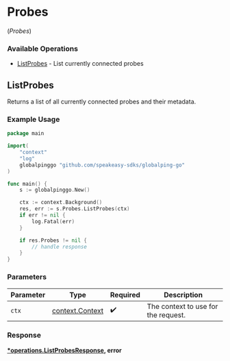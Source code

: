 # Probes
(*Probes*)

### Available Operations

* [ListProbes](#listprobes) - List currently connected probes

## ListProbes

Returns a list of all currently connected probes and their metadata.


### Example Usage

```go
package main

import(
	"context"
	"log"
	globalpinggo "github.com/speakeasy-sdks/globalping-go"
)

func main() {
    s := globalpinggo.New()

    ctx := context.Background()
    res, err := s.Probes.ListProbes(ctx)
    if err != nil {
        log.Fatal(err)
    }

    if res.Probes != nil {
        // handle response
    }
}
```

### Parameters

| Parameter                                             | Type                                                  | Required                                              | Description                                           |
| ----------------------------------------------------- | ----------------------------------------------------- | ----------------------------------------------------- | ----------------------------------------------------- |
| `ctx`                                                 | [context.Context](https://pkg.go.dev/context#Context) | :heavy_check_mark:                                    | The context to use for the request.                   |


### Response

**[*operations.ListProbesResponse](../../models/operations/listprobesresponse.md), error**

